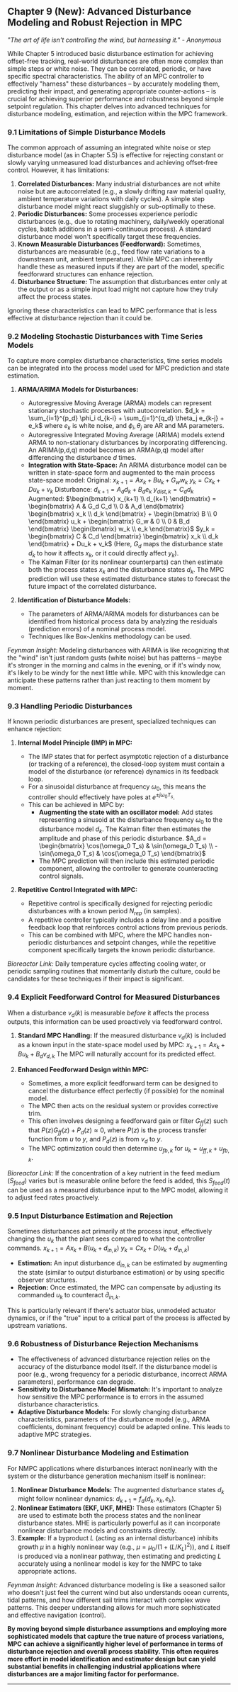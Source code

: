 ## Chapter 9 (New): Advanced Disturbance Modeling and Robust Rejection in MPC

*"The art of life isn't controlling the wind, but harnessing it." - Anonymous*

While Chapter 5 introduced basic disturbance estimation for achieving offset-free tracking, real-world disturbances are often more complex than simple steps or white noise. They can be correlated, periodic, or have specific spectral characteristics. The ability of an MPC controller to effectively "harness" these disturbances – by accurately modeling them, predicting their impact, and generating appropriate counter-actions – is crucial for achieving superior performance and robustness beyond simple setpoint regulation. This chapter delves into advanced techniques for disturbance modeling, estimation, and rejection within the MPC framework.

### 9.1 Limitations of Simple Disturbance Models

The common approach of assuming an integrated white noise or step disturbance model (as in Chapter 5.5) is effective for rejecting constant or slowly varying unmeasured load disturbances and achieving offset-free control. However, it has limitations:

1.  **Correlated Disturbances:** Many industrial disturbances are not white noise but are autocorrelated (e.g., a slowly drifting raw material quality, ambient temperature variations with daily cycles). A simple step disturbance model might react sluggishly or sub-optimally to these.
2.  **Periodic Disturbances:** Some processes experience periodic disturbances (e.g., due to rotating machinery, daily/weekly operational cycles, batch additions in a semi-continuous process). A standard disturbance model won't specifically target these frequencies.
3.  **Known Measurable Disturbances (Feedforward):** Sometimes, disturbances are measurable (e.g., feed flow rate variations to a downstream unit, ambient temperature). While MPC can inherently handle these as measured inputs if they are part of the model, specific feedforward structures can enhance rejection.
4.  **Disturbance Structure:** The assumption that disturbances enter only at the output or as a simple input load might not capture how they truly affect the process states.

Ignoring these characteristics can lead to MPC performance that is less effective at disturbance rejection than it could be.

### 9.2 Modeling Stochastic Disturbances with Time Series Models

To capture more complex disturbance characteristics, time series models can be integrated into the process model used for MPC prediction and state estimation.

1.  **ARMA/ARIMA Models for Disturbances:**
    *   Autoregressive Moving Average (ARMA) models can represent stationary stochastic processes with autocorrelation.
        $d_k = \sum_{i=1}^{p_d} \phi_i d_{k-i} + \sum_{j=1}^{q_d} \theta_j e_{k-j} + e_k$
        where $e_k$ is white noise, and $\phi_i, \theta_j$ are AR and MA parameters.
    *   Autoregressive Integrated Moving Average (ARIMA) models extend ARMA to non-stationary disturbances by incorporating differencing. An ARIMA(p,d,q) model becomes an ARMA(p,q) model after differencing the disturbance $d$ times.
    *   **Integration with State-Space:** An ARIMA disturbance model can be written in state-space form and augmented to the main process state-space model:
        Original: $x_{k+1} = Ax_k + Bu_k + G_w w_k$
                  $y_k = Cx_k + Du_k + v_k$
        Disturbance: $d_{k+1} = A_d d_k + B_d e_k$
                     $y_{dist,k} = C_d d_k$
        Augmented: $\begin{bmatrix} x_{k+1} \\ d_{k+1} \end{bmatrix} = \begin{bmatrix} A & G_d C_d \\ 0 & A_d \end{bmatrix} \begin{bmatrix} x_k \\ d_k \end{bmatrix} + \begin{bmatrix} B \\ 0 \end{bmatrix} u_k + \begin{bmatrix} G_w & 0 \\ 0 & B_d \end{bmatrix} \begin{bmatrix} w_k \\ e_k \end{bmatrix}$
                     $y_k = \begin{bmatrix} C & C_d \end{bmatrix} \begin{bmatrix} x_k \\ d_k \end{bmatrix} + Du_k + v_k$
        (Here, $G_d$ maps the disturbance state $d_k$ to how it affects $x_k$, or it could directly affect $y_k$).
    *   The Kalman Filter (or its nonlinear counterparts) can then estimate both the process states $x_k$ and the disturbance states $d_k$. The MPC prediction will use these estimated disturbance states to forecast the future impact of the correlated disturbance.

2.  **Identification of Disturbance Models:**
    *   The parameters of ARMA/ARIMA models for disturbances can be identified from historical process data by analyzing the residuals (prediction errors) of a nominal process model.
    *   Techniques like Box-Jenkins methodology can be used.

*Feynman Insight:* Modeling disturbances with ARIMA is like recognizing that the "wind" isn't just random gusts (white noise) but has patterns – maybe it's stronger in the morning and calms in the evening, or if it's windy now, it's likely to be windy for the next little while. MPC with this knowledge can anticipate these patterns rather than just reacting to them moment by moment.

### 9.3 Handling Periodic Disturbances

If known periodic disturbances are present, specialized techniques can enhance rejection:

1.  **Internal Model Principle (IMP) in MPC:**
    *   The IMP states that for perfect asymptotic rejection of a disturbance (or tracking of a reference), the closed-loop system must contain a model of the disturbance (or reference) dynamics in its feedback loop.
    *   For a sinusoidal disturbance at frequency $\omega_0$, this means the controller should effectively have poles at $e^{\pm j\omega_0 T_s}$.
    *   This can be achieved in MPC by:
        *   **Augmenting the state with an oscillator model:** Add states representing a sinusoid at the disturbance frequency $\omega_0$ to the disturbance model $d_k$. The Kalman filter then estimates the amplitude and phase of this periodic disturbance.
            $A_d = \begin{bmatrix} \cos(\omega_0 T_s) & \sin(\omega_0 T_s) \\ -\sin(\omega_0 T_s) & \cos(\omega_0 T_s) \end{bmatrix}$
        *   The MPC prediction will then include this estimated periodic component, allowing the controller to generate counteracting control signals.

2.  **Repetitive Control Integrated with MPC:**
    *   Repetitive control is specifically designed for rejecting periodic disturbances with a known period $N_{rep}$ (in samples).
    *   A repetitive controller typically includes a delay line and a positive feedback loop that reinforces control actions from previous periods.
    *   This can be combined with MPC, where the MPC handles non-periodic disturbances and setpoint changes, while the repetitive component specifically targets the known periodic disturbance.

*Bioreactor Link:* Daily temperature cycles affecting cooling water, or periodic sampling routines that momentarily disturb the culture, could be candidates for these techniques if their impact is significant.

### 9.4 Explicit Feedforward Control for Measured Disturbances

When a disturbance $v_d(k)$ is measurable *before* it affects the process outputs, this information can be used proactively via feedforward control.

1.  **Standard MPC Handling:** If the measured disturbance $v_d(k)$ is included as a known input in the state-space model used by MPC:
    $x_{k+1} = Ax_k + Bu_k + B_d v_{d,k}$
    The MPC will naturally account for its predicted effect.

2.  **Enhanced Feedforward Design within MPC:**
    *   Sometimes, a more explicit feedforward term can be designed to cancel the disturbance effect perfectly (if possible) for the nominal model.
    *   The MPC then acts on the residual system or provides corrective trim.
    *   This often involves designing a feedforward gain or filter $G_{ff}(z)$ such that $P(z)G_{ff}(z) + P_d(z) \approx 0$, where $P(z)$ is the process transfer function from $u$ to $y$, and $P_d(z)$ is from $v_d$ to $y$.
    *   The MPC optimization could then determine $u_{fb,k}$ for $u_k = u_{ff,k} + u_{fb,k}$.

*Bioreactor Link:* If the concentration of a key nutrient in the feed medium ($S_{feed}$) varies but is measurable online before the feed is added, this $S_{feed}(t)$ can be used as a measured disturbance input to the MPC model, allowing it to adjust feed rates proactively.

### 9.5 Input Disturbance Estimation and Rejection

Sometimes disturbances act primarily at the process input, effectively changing the $u_k$ that the plant sees compared to what the controller commands.
$x_{k+1} = A x_k + B (u_k + d_{in,k})$
$y_k = C x_k + D (u_k + d_{in,k})$

*   **Estimation:** An input disturbance $d_{in,k}$ can be estimated by augmenting the state (similar to output disturbance estimation) or by using specific observer structures.
*   **Rejection:** Once estimated, the MPC can compensate by adjusting its commanded $u_k$ to counteract $\hat{d}_{in,k}$.

This is particularly relevant if there's actuator bias, unmodeled actuator dynamics, or if the "true" input to a critical part of the process is affected by upstream variations.

### 9.6 Robustness of Disturbance Rejection Mechanisms

*   The effectiveness of advanced disturbance rejection relies on the accuracy of the disturbance model itself. If the disturbance model is poor (e.g., wrong frequency for a periodic disturbance, incorrect ARMA parameters), performance can degrade.
*   **Sensitivity to Disturbance Model Mismatch:** It's important to analyze how sensitive the MPC performance is to errors in the assumed disturbance characteristics.
*   **Adaptive Disturbance Models:** For slowly changing disturbance characteristics, parameters of the disturbance model (e.g., ARMA coefficients, dominant frequency) could be adapted online. This leads to adaptive MPC strategies.

### 9.7 Nonlinear Disturbance Modeling and Estimation

For NMPC applications where disturbances interact nonlinearly with the system or the disturbance generation mechanism itself is nonlinear:

1.  **Nonlinear Disturbance Models:** The augmented disturbance states $d_k$ might follow nonlinear dynamics: $d_{k+1} = f_d(d_k, x_k, e_k)$.
2.  **Nonlinear Estimators (EKF, UKF, MHE):** These estimators (Chapter 5) are used to estimate both the process states and the nonlinear disturbance states. MHE is particularly powerful as it can incorporate nonlinear disturbance models and constraints directly.
3.  **Example:** If a byproduct $L$ (acting as an internal disturbance) inhibits growth $\mu$ in a highly nonlinear way (e.g., $\mu = \mu_0 / (1 + (L/K_L)^2)$), and $L$ itself is produced via a nonlinear pathway, then estimating and predicting $L$ accurately using a nonlinear model is key for the NMPC to take appropriate actions.

*Feynman Insight:* Advanced disturbance modeling is like a seasoned sailor who doesn't just feel the current wind but also understands ocean currents, tidal patterns, and how different sail trims interact with complex wave patterns. This deeper understanding allows for much more sophisticated and effective navigation (control).

**By moving beyond simple disturbance assumptions and employing more sophisticated models that capture the true nature of process variations, MPC can achieve a significantly higher level of performance in terms of disturbance rejection and overall process stability. This often requires more effort in model identification and estimator design but can yield substantial benefits in challenging industrial applications where disturbances are a major limiting factor for performance.**

---